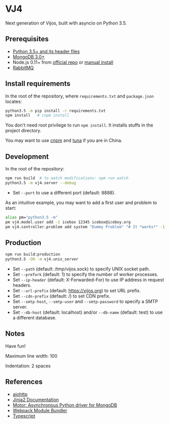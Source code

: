 # VJ4

Next generation of Vijos, built with asyncio on Python 3.5.

## Prerequisites

* [Python 3.5+ and its header files](https://www.python.org/downloads/source/)
* [MongoDB 3.0+](https://docs.mongodb.org/manual/installation/)
* Node.js 0.11+ from [official repo](https://github.com/nodejs/node-v0.x-archive/wiki/Installing-Node.js-via-package-manager)
  or [manual install](http://npm.taobao.org/mirrors/node)
* [RabbitMQ](http://www.rabbitmq.com/)

## Install requirements

In the root of the repository, where `requirements.txt` and `package.json` locates:

```bash
python3.5 -m pip install -r requirements.txt
npm install   # cnpm install
```

You don't need root privilege to run `npm install`. It installs stuffs in the project directory.

You may want to use [cnpm](https://npm.taobao.org/) and [tuna](https://pypi.tuna.tsinghua.edu.cn/)
if you are in China.

## Development

In the root of the repository:

```bash
npm run build  # to watch modifications: npm run watch
python3.5 -m vj4.server --debug
```

* Set `--port` to use a different port (default: 8888).

As an intuitive example, you may want to add a first user and problem to start:

```bash
alias pm="python3.5 -m"
pm vj4.model.user add -1 icebox 12345 icebox@iceboy.org
pm vj4.controller.problem add system "Dummy Problem" "# It *works*" -1 777
```

## Production

```bash
npm run build:production
python3.5 -OO -m vj4.unix_server
```

* Set `--path` (default: /tmp/vijos.sock) to specify UNIX socket path.
* Set `--prefork` (default: 1) to specify the number of worker processes.
* Set `--ip-header` (default: X-Forwarded-For) to use IP address in request headers.
* Set `--url-prefix` (default: https://vijos.org) to set URL prefix.
* Set `--cdn-prefix` (default: /) to set CDN prefix.
* Set `--smtp-host`, `--smtp-user` and `--smtp-password` to specify a SMTP server.
* Set `--db-host` (default: localhost) and/or `--db-name` (default: test) to use a different
  database.

## Notes

Have fun!

Maximum line width: 100

Indentation: 2 spaces

## References

* [aiohttp](http://aiohttp.readthedocs.org/en/stable/)
* [Jinja2 Documentation](http://jinja.pocoo.org/docs/)
* [Motor: Asynchronous Python driver for MongoDB](http://motor.readthedocs.org/en/stable/)
* [Webpack Module Bundler](http://webpack.github.io/docs/)
* [Typescript](http://www.typescriptlang.org/Handbook)
